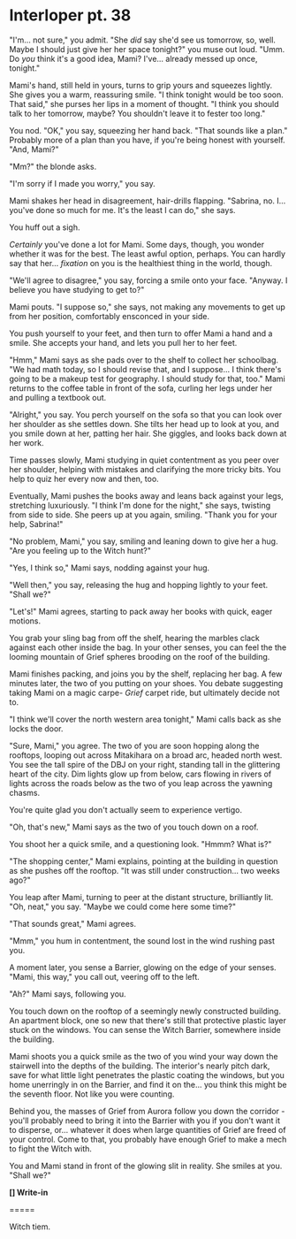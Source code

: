 # Interloper pt. 38

"I'm... not sure," you admit. "She *did* say she'd see us tomorrow, so, well. Maybe I should just give her her space tonight?" you muse out loud. "Umm. Do *you* think it's a good idea, Mami? I've... already messed up once, tonight."

Mami's hand, still held in yours, turns to grip yours and squeezes lightly. She gives you a warm, reassuring smile. "I think tonight would be too soon. That said," she purses her lips in a moment of thought. "I think you should talk to her tomorrow, maybe? You shouldn't leave it to fester too long."

You nod. "OK," you say, squeezing her hand back. "That sounds like a plan." Probably more of a plan than you have, if you're being honest with yourself. "And, Mami?"

"Mm?" the blonde asks.

"I'm sorry if I made you worry," you say.

Mami shakes her head in disagreement, hair-drills flapping. "Sabrina, no. I... you've done so much for me. It's the least I can do," she says.

You huff out a sigh.

*Certainly* you've done a lot for Mami. Some days, though, you wonder whether it was for the best. The least awful option, perhaps. You can hardly say that her... *fixation* on you is the healthiest thing in the world, though.

"We'll agree to disagree," you say, forcing a smile onto your face. "Anyway. I believe you have studying to get to?"

Mami pouts. "I suppose so," she says, not making any movements to get up from her position, comfortably ensconced in your side.

You push yourself to your feet, and then turn to offer Mami a hand and a smile. She accepts your hand, and lets you pull her to her feet.

"Hmm," Mami says as she pads over to the shelf to collect her schoolbag. "We had math today, so I should revise that, and I suppose... I think there's going to be a makeup test for geography. I should study for that, too." Mami returns to the coffee table in front of the sofa, curling her legs under her and pulling a textbook out.

"Alright," you say. You perch yourself on the sofa so that you can look over her shoulder as she settles down. She tilts her head up to look at you, and you smile down at her, patting her hair. She giggles, and looks back down at her work.

Time passes slowly, Mami studying in quiet contentment as you peer over her shoulder, helping with mistakes and clarifying the more tricky bits. You help to quiz her every now and then, too.

Eventually, Mami pushes the books away and leans back against your legs, stretching luxuriously. "I think I'm done for the night," she says, twisting from side to side. She peers up at you again, smiling. "Thank you for your help, Sabrina!"

"No problem, Mami," you say, smiling and leaning down to give her a hug. "Are you feeling up to the Witch hunt?"

"Yes, I think so," Mami says, nodding against your hug.

"Well then," you say, releasing the hug and hopping lightly to your feet. "Shall we?"

"Let's!" Mami agrees, starting to pack away her books with quick, eager motions.

You grab your sling bag from off the shelf, hearing the marbles clack against each other inside the bag. In your other senses, you can feel the the looming mountain of Grief spheres brooding on the roof of the building.

Mami finishes packing, and joins you by the shelf, replacing her bag. A few minutes later, the two of you putting on your shoes. You debate suggesting taking Mami on a magic carpe- *Grief* carpet ride, but ultimately decide not to.

"I think we'll cover the north western area tonight," Mami calls back as she locks the door.

"Sure, Mami," you agree. The two of you are soon hopping along the rooftops, looping out across Mitakihara on a broad arc, headed north west. You see the tall spire of the DBJ on your right, standing tall in the glittering heart of the city. Dim lights glow up from below, cars flowing in rivers of lights across the roads below as the two of you leap across the yawning chasms.

You're quite glad you don't actually seem to experience vertigo.

"Oh, that's new," Mami says as the two of you touch down on a roof.

You shoot her a quick smile, and a questioning look. "Hmmm? What is?"

"The shopping center," Mami explains, pointing at the building in question as she pushes off the rooftop. "It was still under construction... two weeks ago?"

You leap after Mami, turning to peer at the distant structure, brilliantly lit. "Oh, neat," you say. "Maybe we could come here some time?"

"That sounds great," Mami agrees.

"Mmm," you hum in contentment, the sound lost in the wind rushing past you.

A moment later, you sense a Barrier, glowing on the edge of your senses. "Mami, this way," you call out, veering off to the left.

"Ah?" Mami says, following you.

You touch down on the rooftop of a seemingly newly constructed building. An apartment block, one so new that there's still that protective plastic layer stuck on the windows. You can sense the Witch Barrier, somewhere inside the building.

Mami shoots you a quick smile as the two of you wind your way down the stairwell into the depths of the building. The interior's nearly pitch dark, save for what little light penetrates the plastic coating the windows, but you home unerringly in on the Barrier, and find it on the... you think this might be the seventh floor. Not like you were counting.

Behind you, the masses of Grief from Aurora follow you down the corridor - you'll probably need to bring it into the Barrier with you if you don't want it to disperse, or... whatever it does when large quantities of Grief are freed of your control. Come to that, you probably have enough Grief to make a mech to fight the Witch with.

You and Mami stand in front of the glowing slit in reality. She smiles at you. "Shall we?"

**\[] Write-in**

\=====​

Witch tiem.
